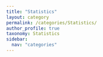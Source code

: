 ```yaml
---
title: "Statistics"
layout: category
permalink: /categories/Statistics/
author_profile: true
taxonomy: Statistics
sidebar:
  nav: "categories"
---
```

